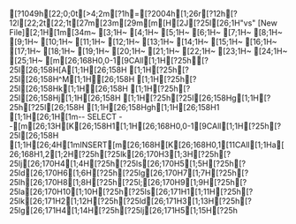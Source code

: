 [?1049h[22;0;0t[>4;2m[?1h=[?2004h[1;26r[?12h[?12l[22;2t[22;1t[27m[23m[29m[m[H[2J[?25l[26;1H"vs" [New File][2;1H[1m[34m~                                                                                                                                                                                        [3;1H~                                                                                                                                                                                        [4;1H~                                                                                                                                                                                        [5;1H~                                                                                                                                                                                        [6;1H~                                                                                                                                                                                        [7;1H~                                                                                                                                                                                        [8;1H~                                                                                                                                                                                        [9;1H~                                                                                                                                                                                        [10;1H~                                                                                                                                                                                        [11;1H~                                                                                                                                                                                        [12;1H~                                                                                                                                                                                        [13;1H~                                                                                                                                                                                        [14;1H~                                                                                                                                                                                        [15;1H~                                                                                                                                                                                        [16;1H~                                                                                                                                                                                        [17;1H~                                                                                                                                                                                        [18;1H~                                                                                                                                                                                        [19;1H~                                                                                                                                                                                        [20;1H~                                                                                                                                                                                        [21;1H~                                                                                                                                                                                        [22;1H~                                                                                                                                                                                        [23;1H~                                                                                                                                                                                        [24;1H~                                                                                                                                                                                        [25;1H~                                                                                                                                                                                        [m[26;168H0,0-1[9CAll[1;1H[?25h[?25l[26;158H[A[1;1H[26;158H  [1;1H[?25h[?25l[26;158H^M[1;1H[26;158H  [1;1H[?25h[?25l[26;158Hk[1;1H[26;158H [1;1H[?25h[?25l[26;158Hj[1;1H[26;158H [1;1H[?25h[?25l[26;158Hg[1;1H[?25h[?25l[26;158H [1;1H[26;158Hgh[1;1H[26;158H1 [1;1H[26;1H[1m-- SELECT --[m[26;13H[K[26;158H1[1;1H[26;168H0,0-1[9CAll[1;1H[?25h[?25l[26;158H [1;1H[26;4H[1mINSERT[m[26;168H[K[26;168H0,1[11CAll[1;1Ha[26;168H1,2[1;2H[?25h[?25lk[26;170H3[1;3H[?25h[?25lj[26;170H4[1;4H[?25h[?25ls[26;170H5[1;5H[?25h[?25ld[26;170H6[1;6H[?25h[?25lg[26;170H7[1;7H[?25h[?25lh[26;170H8[1;8H[?25h[?25l;[26;170H9[1;9H[?25h[?25la[26;170H10[1;10H[?25h[?25ls[26;171H1[1;11H[?25h[?25lk[26;171H2[1;12H[?25h[?25ld[26;171H3[1;13H[?25h[?25lg[26;171H4[1;14H[?25h[?25lj[26;171H5[1;15H[?25h